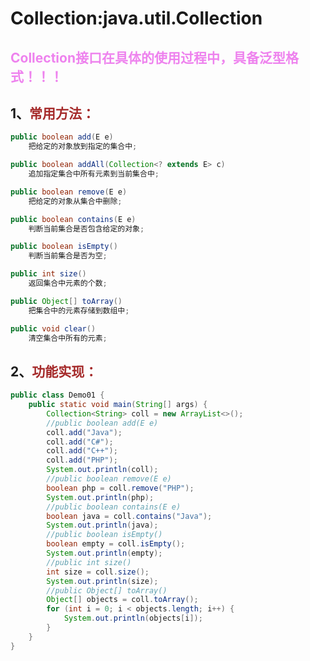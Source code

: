 # Collection<E>:java.util.Collection

## <span style="color:violet">Collection<E>接口在具体的使用过程中，具备泛型格式！！！</span>

## 1、<span style="color:brown">常用方法：</span>

```java
public boolean add(E e)
    把给定的对象放到指定的集合中;
```

```java
public boolean addAll(Collection<? extends E> c)
    追加指定集合中所有元素到当前集合中;
```

```java
public boolean remove(E e)
    把给定的对象从集合中删除;
```

```java
public boolean contains(E e)
    判断当前集合是否包含给定的对象;
```

```java
public boolean isEmpty()
    判断当前集合是否为空;
```

```java 
public int size()
    返回集合中元素的个数;
```

```java
public Object[] toArray()
    把集合中的元素存储到数组中;
```

```java
public void clear()
    清空集合中所有的元素;
```



## 2、<span style="color:brown">功能实现：</span>

```java
public class Demo01 {
    public static void main(String[] args) {
        Collection<String> coll = new ArrayList<>();
        //public boolean add(E e)
        coll.add("Java");
        coll.add("C#");
        coll.add("C++");
        coll.add("PHP");
        System.out.println(coll);
        //public boolean remove(E e)
        boolean php = coll.remove("PHP");
        System.out.println(php);
        //public boolean contains(E e)
        boolean java = coll.contains("Java");
        System.out.println(java);
        //public boolean isEmpty()
        boolean empty = coll.isEmpty();
        System.out.println(empty);
        //public int size()
        int size = coll.size();
        System.out.println(size);
        //public Object[] toArray()
        Object[] objects = coll.toArray();
        for (int i = 0; i < objects.length; i++) {
            System.out.println(objects[i]);
        }
    }
}
```

